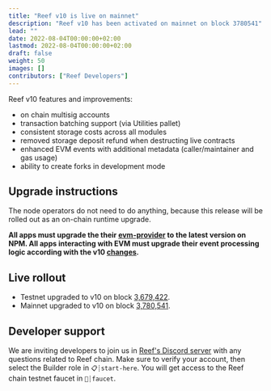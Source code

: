 ```yaml
---
title: "Reef v10 is live on mainnet"
description: "Reef v10 has been activated on mainnet on block 3780541"
lead: ""
date: 2022-08-04T00:00:00+02:00
lastmod: 2022-08-04T00:00:00+02:00
draft: false
weight: 50
images: []
contributors: ["Reef Developers"]
---
```


Reef v10 features and improvements:
 - on chain multisig accounts
 - transaction batching support (via Utilities pallet)
 - consistent storage costs across all modules
 - removed storage deposit refund when destructing live contracts
 - enhanced EVM events with additional metadata (caller/maintainer and gas usage)
 - ability to create forks in development mode


## Upgrade instructions
The node operators do not need to do anything, because this release will be rolled out as an on-chain runtime upgrade.

**All apps must upgrade the their [evm-provider](https://github.com/reef-chain/evm-provider) to the latest version on NPM.
All apps interacting with EVM must upgrade their event processing logic according with the v10 [changes](https://github.com/reef-defi/reef-chain/pull/63/files#diff-db3ad6e2ca083dd40dacda29e393a5d47e24baae25ab8efcab355ed09c5db7efL307-R344).**

## Live rollout
- Testnet upgraded to v10 on block [3,679,422](https://testnet.reefscan.com/block?blockNumber=3679422).
- Mainnet upgraded to v10 on block [3,780,541](https://reefscan.com/block/?blockNumber=3780541).

## Developer support
We are inviting developers to join us in [Reef's Discord server](https://discord.gg/invite/DHpr7sCeGa) with any questions related to Reef chain. Make sure to verify your account, then select the Builder role in `📋┊start-here`. You will get access to the Reef chain testnet faucet in `🚰┊faucet`.
